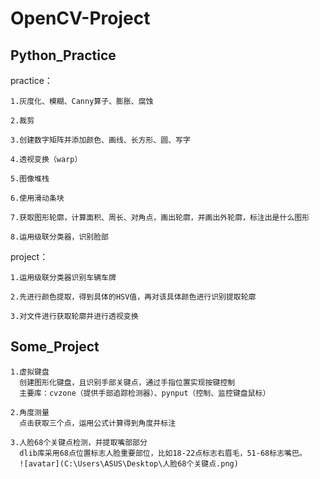 # OpenCV-Project
## Python_Practice
  practice：
  
    1.灰度化、模糊、Canny算子、膨胀、腐蚀 

    2.裁剪 

    3.创建数字矩阵并添加颜色、画线、长方形、圆、写字 

    4.透视变换（warp） 

    5.图像堆栈 

    6.使用滑动条块 

    7.获取图形轮廓，计算面积、周长、对角点，画出轮廓，并画出外轮廓，标注出是什么图形 

    8.运用级联分类器，识别脸部 
  
  project：
  
    1.运用级联分类器识别车辆车牌
    
    2.先进行颜色提取，得到具体的HSV值，再对该具体颜色进行识别提取轮廓
    
    3.对文件进行获取轮廓并进行透视变换
    
## Some_Project
    1.虚拟键盘
      创建图形化键盘，且识别手部关键点，通过手指位置实现按键控制
      主要库：cvzone（提供手部追踪检测器）、pynput（控制、监控键盘鼠标）
      
    2.角度测量
      点击获取三个点，运用公式计算得到角度并标注
      
    3.人脸68个关键点检测，并提取嘴部部分
      dlib库采用68点位置标志人脸重要部位，比如18-22点标志右眉毛，51-68标志嘴巴。
      ![avatar](C:\Users\ASUS\Desktop\人脸68个关键点.png)
    
